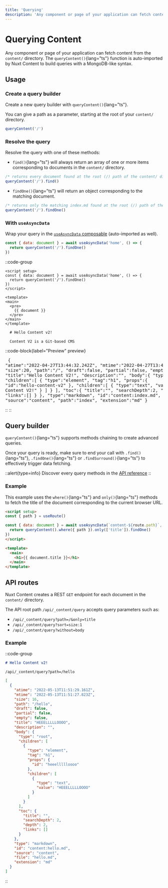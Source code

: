 ```yaml
---
title: 'Querying'
description: 'Any component or page of your application can fetch content from the content/ directory. The queryContent() function is auto-imported by Nuxt Content to build queries with a MongoDB-like syntax.'
---
```


# Querying Content

Any component or page of your application can fetch content from the `content/` directory.
The `queryContent()`{lang="ts"} function is auto-imported by Nuxt Content to build queries with a MongoDB-like syntax.

## Usage

### Create a query builder

Create a new query builder with `queryContent()`{lang="ts"}.

You can give a path as a parameter, starting at the root of your `content/` directory.

```js
queryContent('/')
```

### Resolve the query

Resolve the query with one of these methods:

- `find()`{lang="ts"} will always return an array of one or more items corresponding to documents in the `content/` directory.

```js
/* returns every document found at the root (/) path of the content/ directory */
queryContent('/').find()
```

- `findOne()`{lang="ts"} will return an object corresponding to the matching document.

```js
/* returns only the matching index.md found at the root (/) path of the content/ directory */
queryContent('/').findOne()
```

### With `useAsyncData`

Wrap your query in the [`useAsyncData` composable](https://v3.nuxtjs.org/api/composables/use-async-data) (auto-imported as well).

```js
const { data: document } = await useAsyncData('home', () => {
  return queryContent('/').findOne()
})
```

::code-group

  ```vue [app.vue]
  <script setup>
  const { data: document } = await useAsyncData('home', () => {
    return queryContent('/').findOne()
  })
  </script>

  <template>
  <main>
    <pre>
      {{ document }}
    </pre>
  </main>
  </template>
  ```

  ```md [content/index.md]
    # Hello Content v2!

    Content V2 is a Git-based CMS
  ```

  ::code-block{label="Preview" preview}
    <pre>
    {
      "atime":"2022-04-27T13:44:32.242Z",
      "mtime":"2022-04-27T13:44:31.510Z",
      "size":20,
      "path":"/",
      "draft":false,
      "partial":false,
      "empty":false,
      "title":"Hello Content V2!",
      "description":"",
      "body":{
        "type":"root",
        "children":[
          {
              "type":"element",
              "tag":"h1",
              "props":{
                "id":"hello-content-v2"
              },
              "children":[
                {
                    "type":"text",
                    "value":"Hello Content V2!"
                }
              ]
          }
        ],
        "toc":{
          "title":"",
          "searchDepth":2,
          "depth":2,
          "links":[]
        }
      },
      "type":"markdown",
      "id":"content:index.md",
      "source":"content",
      "path":"index",
      "extension":"md"
    }
    </pre>
  ::
::

## Query builder

`queryContent()`{lang="ts"} supports methods chaining to create advanced queries.

Once your query is ready, make sure to end your call with `.find()`{lang="ts"}, `.findOne()`{lang="ts"} or `.findSurround()`{lang="ts"} to effectively trigger data fetching.

::alert{type=info}
Discover every query methods in the [API reference](/api/query-content)
::

### Example

This example uses the `where()`{lang="ts"} and `only()`{lang="ts"} methods to fetch the title of the document corresponding to the current browser URL.

```html
<script setup>
const { path } = useRoute()

const { data: document } = await useAsyncData(`content-${route.path}`, () => {
  return queryContent().where({ path }).only(['title']).findOne()
})
</script>

<template>
  <main>
    <h1>{{ document.title }}</h1>
  </main>
</template>
```

## API routes

Nuxt Content creates a REST `GET` endpoint for each document in the `content/` directory.

The API root path `/api/_content/query` accepts query parameters such as:

- `/api/_content/query?path=/&only=title`
- `/api/_content/query?sort=size:1`
- `/api/_content/query?without=body`

### Example

::code-group

```md [content/hello.md]
# Hello Content v2!
```

```text [Endpoint]
/api/_content/query?path=/hello
```

```json [Response]
[
  {
    "atime": "2022-05-13T11:51:29.161Z",
    "mtime": "2022-05-13T11:51:27.823Z",
    "size": 16,
    "path": "/hello",
    "draft": false,
    "partial": false,
    "empty": false,
    "title": "HEEELLLLLOOOO",
    "description": "",
    "body": {
      "type": "root",
      "children": [
        {
          "type": "element",
          "tag": "h1",
          "props": {
            "id": "heeellllloooo"
          },
          "children": [
            {
              "type": "text",
              "value": "HEEELLLLLOOOO"
            }
          ]
        }
      ],
      "toc": {
        "title": "",
        "searchDepth": 2,
        "depth": 2,
        "links": []
      }
    },
    "type": "markdown",
    "id": "content:hello.md",
    "source": "content",
    "file": "hello.md",
    "extension": "md"
  }
]
```

::
